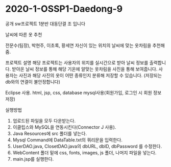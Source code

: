 # 2020-1-OSSP1-Daedong-9
공개 sw프로젝트 1분반 대동단결 조 입니다

날씨에 따른 옷 추천

전문수(팀장), 박현주, 이초록, 황세연
자신이 있는 위치의 날씨에 맞는 옷차림을 추천해줌.

프로젝트 설명
해당 프로젝트는 사용자의 위치를 실시간으로 받아 날씨 정보를 출력합니다.
받아온 날씨 정보를 통해 해당 기온에 알맞는 옷차림을 사진을 통해 보여줍니다.
사용자는 사진과 해당 사진의 옷이 어떤 종류인지 분류해 저장할 수 있습니다.
(저장되는 db와의 연결이 불안정합니다)


Eclipse 사용.
html, jsp, css, 
database mysql사용(회원가입, 로그인 시 회원 정보 저장)



실행방법
1. 업로드된 파일을 모두 다운받는다.
2. 이클립스와 MySQL을 연동시킨다(Connector J 사용).
3. Java Resources에 src 폴더를 넣는다.
4. Mysql Command에 DataTable.txt의 쿼리문을 입력한다.
5. UserDAO.java, ClosetDAO.java의 dbURL, dbID, dbPassword 를 수정한다.
5. WebContent 폴더 밑에 css, fonts, images, js 폴더, 나머지 파일을 넣는다.
6. main.jsp를 실행한다.
